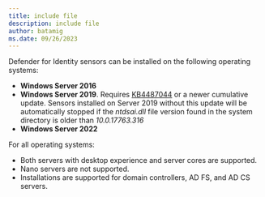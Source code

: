 ```yaml
---
title: include file
description: include file
author: batamig
ms.date: 09/26/2023
---
```


Defender for Identity sensors can be installed on the following operating systems:

- **Windows Server 2016**
- **Windows Server 2019**. Requires [KB4487044](https://support.microsoft.com/topic/february-12-2019-kb4487044-os-build-17763-316-6502eb5d-dde8-6902-e149-27ef359ed616) or a newer cumulative update. Sensors installed on Server 2019 without this update will be automatically stopped if the *ntdsai.dll* file version found in the system directory is older than *10.0.17763.316*
- **Windows Server 2022**

For all operating systems:

- Both servers with desktop experience and server cores are supported. 
- Nano servers are not supported.
- Installations are supported for domain controllers, AD FS, and AD CS servers.

